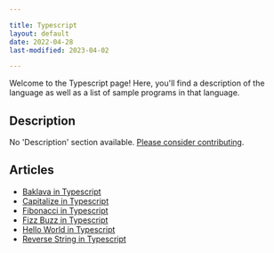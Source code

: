 ```yaml
---

title: Typescript
layout: default
date: 2022-04-28
last-modified: 2023-04-02

---
```


Welcome to the Typescript page! Here, you'll find a description of the language as well as a list of sample programs in that language.

## Description

No 'Description' section available. [Please consider contributing](https://github.com/TheRenegadeCoder/sample-programs-website).

## Articles

- [Baklava in Typescript](https://sampleprograms.io/projects/baklava/typescript)
- [Capitalize in Typescript](https://sampleprograms.io/projects/capitalize/typescript)
- [Fibonacci in Typescript](https://sampleprograms.io/projects/fibonacci/typescript)
- [Fizz Buzz in Typescript](https://sampleprograms.io/projects/fizz-buzz/typescript)
- [Hello World in Typescript](https://sampleprograms.io/projects/hello-world/typescript)
- [Reverse String in Typescript](https://sampleprograms.io/projects/reverse-string/typescript)